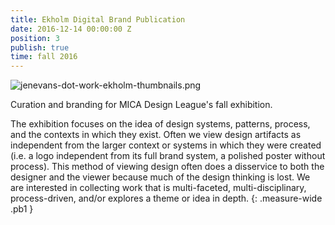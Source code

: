 ```yaml
---
title: Ekholm Digital Brand Publication
date: 2016-12-14 00:00:00 Z
position: 3
publish: true
time: fall 2016
---
```


![jenevans-dot-work-ekholm-thumbnails.png](/uploads/jenevans-dot-work-ekholm-thumbnails.png)

Curation and branding for MICA Design League's fall exhibition.

The exhibition focuses on the idea of design systems, patterns, process, and the contexts in which they exist. Often we view design artifacts as independent from the larger context or systems in which they were created (i.e. a logo independent from its full brand system, a polished poster without process). This method of viewing design often does a disservice to both the designer and the viewer because much of the design thinking is lost. We are interested in collecting work that is multi-faceted, multi-disciplinary, process-driven, and/or explores a theme or idea in depth.
{: .measure-wide .pb1 }
